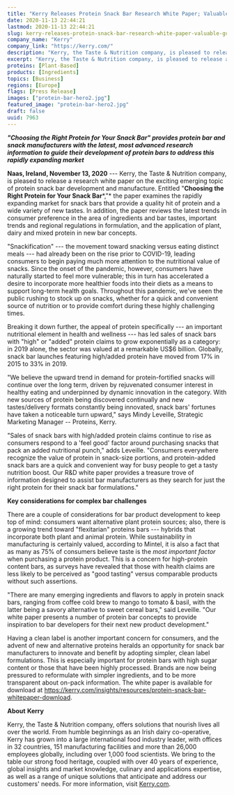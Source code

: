 ```yaml
---
title: "Kerry Releases Protein Snack Bar Research White Paper; Valuable Guide to New Trends in Snack Bar Development"
date: 2020-11-13 22:44:21
lastmod: 2020-11-13 22:44:21
slug: kerry-releases-protein-snack-bar-research-white-paper-valuable-guide-new-trends-snack-bar
company_name: "Kerry"
company_link: "https://kerry.com/"
description: "Kerry, the Taste & Nutrition company, is pleased to release a research white paper on the exciting emerging topic of protein snack bar development and manufacture. Entitled “Choosing the Right Protein for Your Snack Bar,” the paper examines the rapidly expanding market for snack bars that provide a quality hit of protein and a wide variety of new tastes. In addition, the paper reviews the latest trends in consumer preference in the area of ingredients and bar tastes, important trends and regional regulations in formulation, and the application of plant, dairy and mixed protein in new bar concepts."
excerpt: "Kerry, the Taste & Nutrition company, is pleased to release a research white paper on the exciting emerging topic of protein snack bar development and manufacture. Entitled “Choosing the Right Protein for Your Snack Bar,” the paper examines the rapidly expanding market for snack bars that provide a quality hit of protein and a wide variety of new tastes. In addition, the paper reviews the latest trends in consumer preference in the area of ingredients and bar tastes, important trends and regional regulations in formulation, and the application of plant, dairy and mixed protein in new bar concepts."
proteins: [Plant-Based]
products: [Ingredients]
topics: [Business]
regions: [Europe]
flags: [Press Release]
images: ["protein-bar-hero2.jpg"]
featured_image: "protein-bar-hero2.jpg"
draft: false
uuid: 7963
---
```

***"Choosing the Right Protein for Your Snack Bar" provides protein bar
and snack manufacturers with the latest, most advanced research
information to guide their development of protein bars to address this
rapidly expanding market***

**Naas, Ireland, November 13, 2020** --- Kerry, the Taste & Nutrition
company, is pleased to release a research white paper on the exciting
emerging topic of protein snack bar development and manufacture.
Entitled "**Choosing the Right Protein for Your Snack Bar***,"* the
paper examines the rapidly expanding market for snack bars that provide
a quality hit of protein and a wide variety of new tastes. In addition,
the paper reviews the latest trends in consumer preference in the area
of ingredients and bar tastes, important trends and regional regulations
in formulation, and the application of plant, dairy and mixed protein in
new bar concepts.

"Snackification" --- the movement toward snacking versus eating distinct
meals --- had already been on the rise prior to COVID-19, leading
consumers to begin paying much more attention to the nutritional value
of snacks. Since the onset of the pandemic, however, consumers have
naturally started to feel more vulnerable; this in turn has accelerated
a desire to incorporate more healthier foods into their diets as a means
to support long-term health goals. Throughout this pandemic, we've seen
the public rushing to stock up on snacks, whether for a quick and
convenient source of nutrition or to provide comfort during these highly
challenging times.

Breaking it down further, the appeal of protein specifically --- an
important nutritional element in health and wellness --- has led sales
of snack bars with "high" or "added" protein claims to grow
exponentially as a category: in 2019 alone, the sector was valued at a
remarkable US\$6 billion. Globally, snack bar launches featuring
high/added protein have moved from 17% in 2015 to 33% in 2019.

"We believe the upward trend in demand for protein-fortified snacks will
continue over the long term, driven by rejuvenated consumer interest in
healthy eating and underpinned by dynamic innovation in the category.
With new sources of protein being discovered continually and new
tastes/delivery formats constantly being innovated, snack bars' fortunes
have taken a noticeable turn upward," says Mindy Leveille, Strategic
Marketing Manager -- Proteins, Kerry.

"Sales of snack bars with high/added protein claims continue to rise as
consumers respond to a 'feel good' factor around purchasing snacks that
pack an added nutritional punch," adds Leveille. "Consumers everywhere
recognize the value of protein in snack-size portions, and protein-added
snack bars are a quick and convenient way for busy people to get a tasty
nutrition boost. Our R&D white paper provides a treasure trove of
information designed to assist bar manufacturers as they search for just
the right protein for their snack bar formulations."

**Key considerations for complex bar challenges**

There are a couple of considerations for bar product development to keep
top of mind: consumers want alternative plant protein sources; also,
there is a growing trend toward "flexitarian" proteins bars --- hybrids
that incorporate both plant and animal protein. While sustainability in
manufacturing is certainly valued, according to Mintel, it is also a
fact that as many as 75% of consumers believe taste is the *most
important* *factor* when purchasing a protein product. This is a concern
for high-protein content bars, as surveys have revealed that those with
health claims are less likely to be perceived as "good tasting" versus
comparable products without such assertions.

"There are many emerging ingredients and flavors to apply in protein
snack bars, ranging from coffee cold brew to mango to tomato & basil,
with the latter being a savory alternative to sweet cereal bars," said
Leveille. "Our white paper presents a number of protein bar concepts to
provide inspiration to bar developers for their next new product
development."

Having a clean label is another important concern for consumers, and the
advent of new and alternative proteins heralds an opportunity for snack
bar manufacturers to innovate and benefit by adopting simpler, clean
label formulations. This is especially important for protein bars with
high sugar content or those that have been highly processed. Brands are
now being pressured to reformulate with simpler ingredients, and to be
more transparent about on-pack information. The white paper is available
for download at
<https://kerry.com/insights/resources/protein-snack-bar-whitepaper-download>.

**About** **Kerry**

Kerry, the Taste & Nutrition company, offers solutions that nourish
lives all over the world. From humble beginnings as an Irish dairy
co-operative, Kerry has grown into a large international food industry
leader, with offices in 32 countries, 151 manufacturing facilities and
more than 26,000 employees globally, including over 1,000 food
scientists. We bring to the table our strong food heritage, coupled with
over 40 years of experience, global insights and market knowledge,
culinary and applications expertise, as well as a range of unique
solutions that anticipate and address our customers' needs. For more
information, visit [Kerry.com](http://www.kerry.com).
